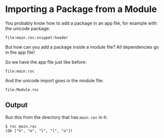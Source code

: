 # Importing a Package from a Module

You probably know how to add a package in an app file, for example with the unicode package:
```roc
file:main.roc:snippet:header
```

But how can you add a package inside a module file?
All dependencies go in the app file!

So we have the app file just like before:
```roc
file:main.roc
```
And the unicode import goes in the module file:
```roc
file:Module.roc
```

## Output

Run this from the directory that has `main.roc` in it:

```
$ roc main.roc
(Ok ["h", "e", "l", "l", "o"])
```
